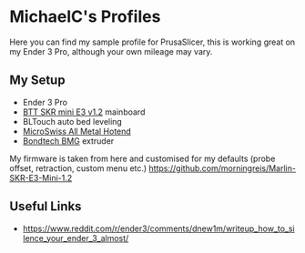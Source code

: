 # MichaelC's Profiles

Here you can find my sample profile for PrusaSlicer, this is working great on my Ender 3 Pro, although your own mileage may vary.

## My Setup
* Ender 3 Pro
* [BTT SKR mini E3 v1.2](https://www.biqu.equipment/collections/skr-series/products/bigtreetech-skr-mini-e3-control-board-32-bit-integrated-tmc2209-uart-for-ender-4) mainboard
* BLTouch auto bed leveling
* [MicroSwiss All Metal Hotend](https://store.micro-swiss.com/products/all-metal-hotend-kit-for-cr-10)
* [Bondtech BMG](https://www.bondtech.se/en/product/creality-cr-10-kit/) extruder

My firmware is taken from here and customised for my defaults (probe offset, retraction, custom menu etc.) https://github.com/morningreis/Marlin-SKR-E3-Mini-1.2

## Useful Links

* https://www.reddit.com/r/ender3/comments/dnew1m/writeup_how_to_silence_your_ender_3_almost/
